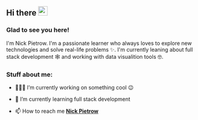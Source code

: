 
<!-- welcome message -->
<h2>Hi there <img src="https://media.giphy.com/media/hvRJCLFzcasrR4ia7z/giphy.gif" width="25px"></h2>

<h3>Glad to see you here!</h3>

<!-- About me -->
<p>
I'm Nick Pietrow. I'm a passionate learner who always loves to explore new technologies and solve real-life problems ✨. I'm currently leaning about full stack development 🕸️ and working with data visualition tools 🤓.
</p>

<!-- Personal Stuffs -->
<h3> Stuff about me:</h3>

- 👨🏽‍💻 I’m currently working on something cool 😉

- 🌱 I’m currently learning full stack development

- 📫 How to reach me **[Nick Pietrow](https://linktr.ee/nick__p)**
